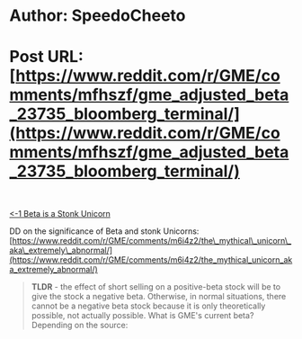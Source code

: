 # Author: SpeedoCheeto
# Post URL: [https://www.reddit.com/r/GME/comments/mfhszf/gme_adjusted_beta_23735_bloomberg_terminal/](https://www.reddit.com/r/GME/comments/mfhszf/gme_adjusted_beta_23735_bloomberg_terminal/)


&#x200B;

[\<-1 Beta is a Stonk Unicorn](https://preview.redd.it/yy1ledg2bwp61.png?width=2338&format=png&auto=webp&s=6f24b3db19ac63e56562f8d25026abb99ab5695a)

DD on the significance of Beta and stonk Unicorns: [https://www.reddit.com/r/GME/comments/m6i4z2/the\_mythical\_unicorn\_aka\_extremely\_abnormal/](https://www.reddit.com/r/GME/comments/m6i4z2/the_mythical_unicorn_aka_extremely_abnormal/)  


>**TLDR** \- the effect of short selling on a positive-beta stock will be to give the stock a negative beta. Otherwise, in normal situations, there cannot be a negative beta stock because it is only theoretically possible, not actually possible. What is GME's current beta? Depending on the source: